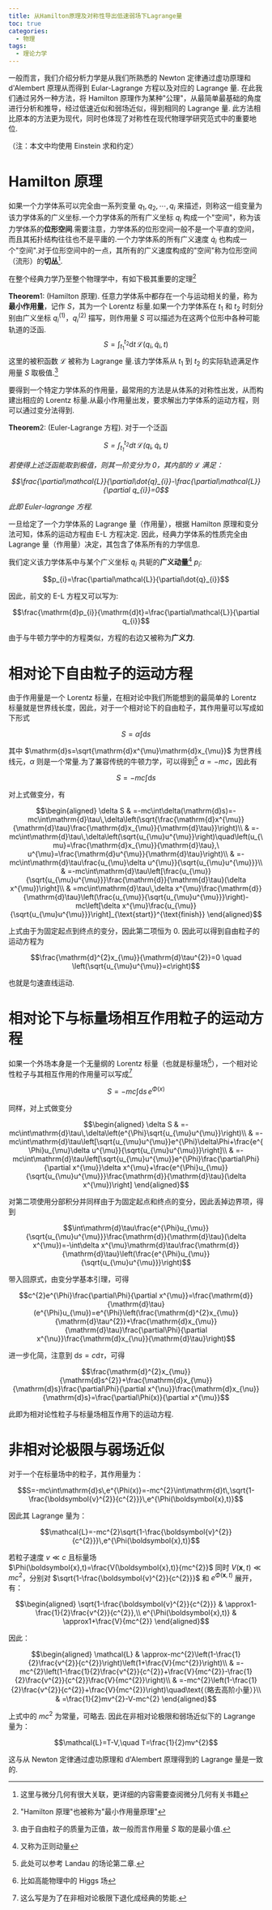 ```yaml
---
title: 从Hamilton原理及对称性导出低速弱场下Lagrange量
toc: true
categories:
  - 物理
tags:
  - 理论力学
---
```


一般而言，我们介绍分析力学是从我们所熟悉的 Newton 定律通过虚功原理和 d'Alembert 原理从而得到 Eular-Lagrange 方程以及对应的 Lagrange 量.
在此我们通过另外一种方法，将 Hamilton 原理作为某种"公理"，从最简单最基础的角度进行分析和推导，经过低速近似和弱场近似，得到相同的
Lagrange 量. 此方法相比原本的方法更为现代，同时也体现了对称性在现代物理学研究范式中的重要地位.

<!-- more -->

（注：本文中均使用 Einstein 求和约定）

# Hamilton 原理

如果一个力学体系可以完全由一系列变量 $q_{1},q_{2},\cdots,q_{i}$
来描述，则称这一组变量为该力学体系的广义坐标.一个力学体系的所有广义坐标
$q_{i}$
构成一个"空间"，称为该力学体系的**位形空间**.需要注意，力学体系的位形空间一般不是一个平直的空间，而且其拓扑结构往往也不是平庸的.一个力学体系的所有广义速度
$\dot{q}_{i}$
也构成一个"空间".对于位形空间中的一点，其所有的广义速度构成的"空间"称为位形空间（流形）的**切丛**[^1].

在整个经典力学乃至整个物理学中，有如下极其重要的定理[^2]

$\mathbf{Theorem} 1:$ (Hamilton 原理).
任意力学体系中都存在一个与运动相关的量，称为**最小作用量**，记作
$S$，其为一个 Lorentz 标量.如果一个力学体系在 $t_{1}$ 和 $t_{2}$
时刻分别由广义坐标 $q_{i}^{(1)}$，$q_{i}^{(2)}$ 描写，则作用量 $S$
可以描述为在这两个位形中各种可能轨道的泛函.
$$S=\int_{t_{1}}^{t_{2}}\mathrm{d}t\,\mathcal{L}(q_{i},\dot{q}_{i},t)$$
这里的被积函数 $\mathcal{L}$ 被称为 Lagrange 量.该力学体系从 $t_{1}$ 到
$t_{2}$ 的实际轨迹满足作用量 $S$ 取极值.[^3]

要得到一个特定力学体系的作用量，最常用的方法是从体系的对称性出发，从而构建出相应的
Lorentz
标量.从最小作用量出发，要求解出力学体系的运动方程，则可以通过变分法得到.

$\mathbf{Theorem} 2:$ (Euler-Lagrange 方程).
对于一个泛函

*$$S=\int_{t_{1}}^{t_{2}}\mathrm{d}t\,\mathcal{L}(q_{i},\dot{q}_{i},t)$$*

*若使得上述泛函能取到极值，则其一阶变分为 $0$，其内部的 $\mathcal{L}$
满足：*

*$$\frac{\partial\mathcal{L}}{\partial\dot{q}_{i}}-\frac{\partial\mathcal{L}}{\partial q_{i}}=0$$*

*此即 Euler-lagrange 方程.*

一旦给定了一个力学体系的 Lagrange 量（作用量），根据 Hamilton
原理和变分法可知，体系的运动方程由 E-L 方程决定.
因此，经典力学体系的性质完全由 Lagrange
量（作用量）决定，其包含了体系所有的力学信息.

我们定义该力学体系中与某个广义坐标 $q_{i}$ 共轭的**广义动量**[^4] $p_{i}$:

$$p_{i}=\frac{\partial\mathcal{L}}{\partial\dot{q}_{i}}$$

因此，前文的 E-L 方程又可以写为:

$$\frac{\mathrm{d}p_{i}}{\mathrm{d}t}=\frac{\partial\mathcal{L}}{\partial q_{i}}$$

由于与牛顿力学中的方程类似，方程的右边又被称为**广义力**.

# 相对论下自由粒子的运动方程

由于作用量是一个 Lorentz 标量，在相对论中我们所能想到的最简单的 Lorentz
标量就是世界线长度，因此，对于一个相对论下的自由粒子，其作用量可以写成如下形式

$$S=\alpha\int\mathrm{d}s$$

其中 $\mathrm{d}s=\sqrt{\mathrm{d}x^{\mu}\mathrm{d}x_{\mu}}$
为世界线线元，$\alpha$ 则是一个常量.为了兼容传统的牛顿力学，可以得到[^5]
$\alpha=-mc$，因此有

$$S=-mc\int\mathrm{d}s$$ 

对上式做变分，有

$$\begin{aligned}
\delta S & =-mc\int\delta(\mathrm{d}s)=-mc\int\mathrm{d}\tau\,\delta\left(\sqrt{\frac{\mathrm{d}x^{\mu}}{\mathrm{d}\tau}\frac{\mathrm{d}x_{\mu}}{\mathrm{d}\tau}}\right)\\
 & =-mc\int\mathrm{d}\tau\,\delta\left(\sqrt{u_{\mu}u^{\mu}}\right)\quad\left(u_{\mu}=\frac{\mathrm{d}x_{\mu}}{\mathrm{d}\tau},\ u^{\mu}=\frac{\mathrm{d}u^{\mu}}{\mathrm{d}\tau}\right)\\
 & =-mc\int\mathrm{d}\tau\frac{u_{\mu}\delta u^{\mu}}{\sqrt{u_{\mu}u^{\mu}}}\\
 & =-mc\int\mathrm{d}\tau\left[\frac{u_{\mu}}{\sqrt{u_{\mu}u^{\mu}}}\frac{\mathrm{d}}{\mathrm{d}\tau}(\delta x^{\mu})\right]\\
 & =mc\int\mathrm{d}\tau\,\delta x^{\mu}\frac{\mathrm{d}}{\mathrm{d}\tau}\left(\frac{u_{\mu}}{\sqrt{u_{\mu}u^{\mu}}}\right)-mc\left[\delta x^{\mu}\frac{u_{\mu}}{\sqrt{u_{\mu}u^{\mu}}}\right]_{\text{start}}^{\text{finish}}
\end{aligned}$$

上式由于为固定起点到终点的变分，因此第二项恒为
$0$. 因此可以得到自由粒子的运动方程为

$$\frac{\mathrm{d}^{2}x_{\mu}}{\mathrm{d}\tau^{2}}=0 \quad \left(\sqrt{u_{\mu}u^{\mu}}=c\right)$$

也就是匀速直线运动.

# 相对论下与标量场相互作用粒子的运动方程

如果一个外场本身是一个无量纲的 Lorentz
标量（也就是标量场[^6]），一个相对论性粒子与其相互作用的作用量可以写成[^7]

$$S=-mc\int\mathrm{d}s\,e^{\Phi(x)}$$

同样，对上式做变分

$$\begin{aligned}
\delta S & =-mc\int\mathrm{d}\tau\,\delta\left(e^{\Phi}\sqrt{u_{\mu}u^{\mu}}\right)\\
 & =-mc\int\mathrm{d}\tau\left[\sqrt{u_{\mu}u^{\mu}}e^{\Phi}\delta\Phi+\frac{e^{\Phi}u_{\mu}\delta u^{\mu}}{\sqrt{u_{\mu}u^{\mu}}}\right]\\
 & =-mc\int\mathrm{d}\tau\left[\sqrt{u_{\mu}u^{\mu}}e^{\Phi}\frac{\partial\Phi}{\partial x^{\mu}}\delta x^{\mu}+\frac{e^{\Phi}u_{\mu}}{\sqrt{u_{\mu}u^{\mu}}}\frac{\mathrm{d}}{\mathrm{d}\tau}(\delta x^{\mu})\right]
\end{aligned}$$

对第二项使用分部积分并同样由于为固定起点和终点的变分，因此丢掉边界项，得到

$$\int\mathrm{d}\tau\frac{e^{\Phi}u_{\mu}}{\sqrt{u_{\mu}u^{\mu}}}\frac{\mathrm{d}}{\mathrm{d}\tau}(\delta x^{\mu})=-\int\delta x^{\mu}\mathrm{d}\tau\frac{\mathrm{d}}{\mathrm{d}\tau}\left(\frac{e^{\Phi}u_{\mu}}{\sqrt{u_{\mu}u^{\mu}}}\right)$$

带入回原式，由变分学基本引理，可得

$$c^{2}e^{\Phi}\frac{\partial\Phi}{\partial x^{\mu}}=\frac{\mathrm{d}}{\mathrm{d}\tau}(e^{\Phi}u_{\mu})=e^{\Phi}\left(\frac{\mathrm{d}^{2}x_{\mu}}{\mathrm{d}\tau^{2}}+\frac{\mathrm{d}x_{\mu}}{\mathrm{d}\tau}\frac{\partial\Phi}{\partial x^{\nu}}\frac{\mathrm{d}x_{\nu}}{\mathrm{d}\tau}\right)$$

进一步化简，注意到 $\mathrm{d}s=c\mathrm{d}\tau$，可得

$$\frac{\mathrm{d}^{2}x_{\mu}}{\mathrm{d}s^{2}}+\frac{\mathrm{d}x_{\mu}}{\mathrm{d}s}\frac{\partial\Phi}{\partial x^{\nu}}\frac{\mathrm{d}x_{\nu}}{\mathrm{d}s}=\frac{\partial\Phi(x)}{\partial x^{\mu}}$$

此即为相对论性粒子与标量场相互作用下的运动方程.

# 非相对论极限与弱场近似

对于一个在标量场中的粒子，其作用量为：

$$S=-mc\int\mathrm{d}s\,e^{\Phi(x)}=-mc^{2}\int\mathrm{d}t\,\sqrt{1-\frac{\boldsymbol{v}^{2}}{c^{2}}}\,e^{\Phi(\boldsymbol{x},t)}$$

因此其 Lagrange 量为：

$$\mathcal{L}=-mc^{2}\sqrt{1-\frac{\boldsymbol{v}^{2}}{c^{2}}}\,e^{\Phi(\boldsymbol{x},t)}$$

若粒子速度 $v\ll c$ 且标量场 $\Phi(\boldsymbol{x},t)=\frac{V(\boldsymbol{x},t)}{mc^{2}}$ 同时 $V(\boldsymbol{x},t)\ll mc^{2}$，分别对
$\sqrt{1-\frac{\boldsymbol{v}^{2}}{c^{2}}}$ 和
$e^{\Phi(\boldsymbol{x},t)}$ 展开，有： 

$$\begin{aligned}
\sqrt{1-\frac{\boldsymbol{v}^{2}}{c^{2}}} & \approx1-\frac{1}{2}\frac{v^{2}}{c^{2}},\\
e^{\Phi(\boldsymbol{x},t)} & \approx1+\frac{V}{mc^{2}}
\end{aligned}$$ 

因此： 

$$\begin{aligned}
\mathcal{L} & \approx-mc^{2}\left(1-\frac{1}{2}\frac{v^{2}}{c^{2}}\right)\left(1+\frac{V}{mc^{2}}\right)\\
 & =-mc^{2}\left(1-\frac{1}{2}\frac{v^{2}}{c^{2}}+\frac{V}{mc^{2}}-\frac{1}{2}\frac{v^{2}}{c^{2}}\frac{V}{mc^{2}}\right)\\
 & =-mc^{2}\left(1-\frac{1}{2}\frac{v^{2}}{c^{2}}+\frac{V}{mc^{2}}\right)\quad\text{（略去高阶小量）}\\
 & =\frac{1}{2}mv^{2}-V-mc^{2}
\end{aligned}$$

上式中的 $mc^{2}$ 为常量，可略去.
因此在非相对论极限和弱场近似下的 Lagrange 量为：

$$\mathcal{L}=T-V,\quad T=\frac{1}{2}mv^{2}$$

这与从 Newton 定律通过虚功原理和 d'Alembert 原理得到的 Lagrange 量是一致的.

[^1]: 这里与微分几何有很大关联，更详细的内容需要查阅微分几何有关书籍

[^2]: "Hamilton 原理"也被称为"最小作用量原理"

[^3]: 由于自由粒子的质量为正值，故一般而言作用量 $S$ 取的是最小值.

[^4]: 又称为正则动量

[^5]: 此处可以参考 Landau 的场论第二章.

[^6]: 比如高能物理中的 Higgs 场

[^7]: 这么写是为了在非相对论极限下退化成经典的势能. 

